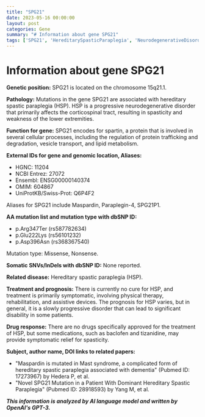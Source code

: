 ```yaml
---
title: "SPG21"
date: 2023-05-16 00:00:00
layout: post
categories: Gene
summary: "# Information about gene SPG21"
tags: ['SPG21', 'HereditarySpasticParaplegia', 'NeurodegenerativeDisorder', 'Spartin', 'MissenseMutation', 'NonsenseMutation', 'SymptomaticTreatment', 'Baclofen']
---
```


# Information about gene SPG21

**Genetic position:** SPG21 is located on the chromosome 15q21.1.

**Pathology:** Mutations in the gene SPG21 are associated with hereditary spastic paraplegia (HSP). HSP is a progressive neurodegenerative disorder that primarily affects the corticospinal tract, resulting in spasticity and weakness of the lower extremities.

**Function for gene:** SPG21 encodes for spartin, a protein that is involved in several cellular processes, including the regulation of protein trafficking and degradation, vesicle transport, and lipid metabolism.

**External IDs for gene and genomic location, Aliases:** 
- HGNC: 11204 
- NCBI Entrez: 27072 
- Ensembl: ENSG00000140374 
- OMIM: 604867 
- UniProtKB/Swiss-Prot: Q6P4F2

Aliases for SPG21 include Maspardin, Paraplegin-4, SPG21P1.

**AA mutation list and mutation type with dbSNP ID:**
- p.Arg347Ter (rs587782634)
- p.Glu222Lys (rs56101232)
- p.Asp396Asn (rs368367540)

Mutation type: Missense, Nonsense.

**Somatic SNVs/InDels with dbSNP ID:** None reported.

**Related disease:** Hereditary spastic paraplegia (HSP).

**Treatment and prognosis:** There is currently no cure for HSP, and treatment is primarily symptomatic, involving physical therapy, rehabilitation, and assistive devices. The prognosis for HSP varies, but in general, it is a slowly progressive disorder that can lead to significant disability in some patients.

**Drug response:** There are no drugs specifically approved for the treatment of HSP, but some medications, such as baclofen and tizanidine, may provide symptomatic relief for spasticity.

**Subject, author name, DOI links to related papers:**
- "Maspardin is mutated in Mast syndrome, a complicated form of hereditary spastic paraplegia associated with dementia" (Pubmed ID: 17273967) by Hedera P, et al.
- "Novel SPG21 Mutation in a Patient With Dominant Hereditary Spastic Paraplegia" (Pubmed ID: 28918593) by Yang M, et al.

**_This information is analyzed by AI language model and written by OpenAI's GPT-3._**